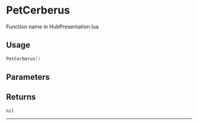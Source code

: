 # PetCerberus
Function name in HubPresentation.lua
## Usage
```lua
PetCerberus()
```
## Parameters

## Returns
`nil`

---